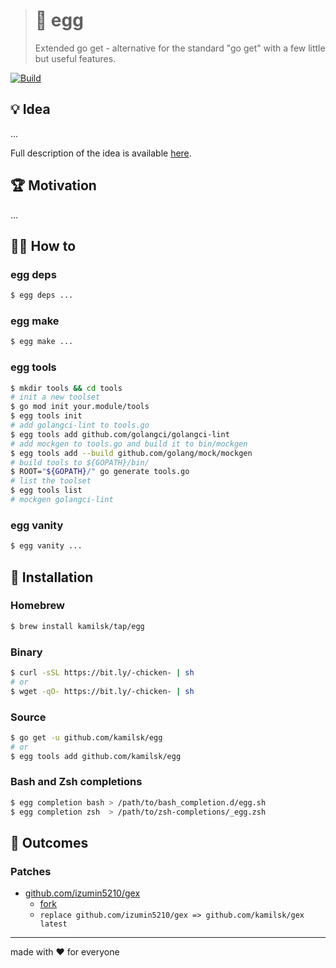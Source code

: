 > # 🐣 egg
>
> Extended go get - alternative for the standard "go get" with a few little but useful features.

[![Build][build.icon]][build.page]

## 💡 Idea

...

Full description of the idea is available [here][design.page].

## 🏆 Motivation

...

## 🤼‍♂️ How to

### egg deps

```bash
$ egg deps ...
```

### egg make

```bash
$ egg make ...
```

### egg tools

```bash
$ mkdir tools && cd tools
# init a new toolset
$ go mod init your.module/tools
$ egg tools init
# add golangci-lint to tools.go
$ egg tools add github.com/golangci/golangci-lint
# add mockgen to tools.go and build it to bin/mockgen
$ egg tools add --build github.com/golang/mock/mockgen
# build tools to ${GOPATH}/bin/
$ ROOT="${GOPATH}/" go generate tools.go
# list the toolset
$ egg tools list
# mockgen golangci-lint
```

### egg vanity

```bash
$ egg vanity ...
```

## 🧩 Installation

### Homebrew

```bash
$ brew install kamilsk/tap/egg
```

### Binary

```bash
$ curl -sSL https://bit.ly/-chicken- | sh
# or
$ wget -qO- https://bit.ly/-chicken- | sh
```

### Source

```bash
$ go get -u github.com/kamilsk/egg
# or
$ egg tools add github.com/kamilsk/egg
```

### Bash and Zsh completions

```bash
$ egg completion bash > /path/to/bash_completion.d/egg.sh
$ egg completion zsh  > /path/to/zsh-completions/_egg.zsh
```

## 🤲 Outcomes

### Patches

- [github.com/izumin5210/gex](https://github.com/izumin5210/gex)
  - [fork](https://github.com/izumin5210/gex/compare/master...kamilsk:extended)
  - `replace github.com/izumin5210/gex => github.com/kamilsk/gex latest`

---

made with ❤️ for everyone

[build.icon]:       https://travis-ci.org/kamilsk/egg.svg?branch=master
[build.page]:       https://travis-ci.org/kamilsk/egg

[design.page]:      https://www.notion.so/octolab/egg-f716b80d4b184301b1db2e058f603dd0?r=0b753cbf767346f5a6fd51194829a2f3

[promo.page]:       https://github.com/kamilsk/egg
